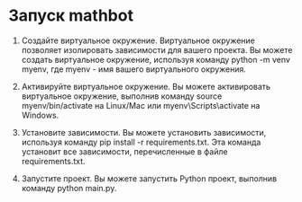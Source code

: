 # Запуск mathbot
1. Создайте виртуальное окружение. Виртуальное окружение позволяет изолировать зависимости для вашего проекта. Вы можете создать виртуальное окружение, используя команду python -m venv myenv, где myenv - имя вашего виртуального окружения.

2. Активируйте виртуальное окружение. Вы можете активировать виртуальное окружение, выполнив команду source myenv/bin/activate на Linux/Mac или myenv\Scripts\activate на Windows.

3. Установите зависимости. Вы можете установить зависимости, используя команду pip install -r requirements.txt. Эта команда установит все зависимости, перечисленные в файле requirements.txt.

4. Запустите проект. Вы можете запустить Python проект, выполнив команду python main.py.
